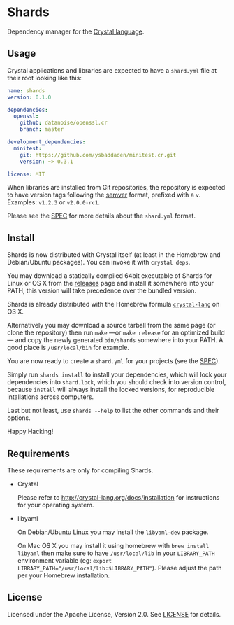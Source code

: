 # Shards

Dependency manager for the [Crystal language](http://crystal-lang.org).


## Usage

Crystal applications and libraries are expected to have a `shard.yml` file
at their root looking like this:

```yaml
name: shards
version: 0.1.0

dependencies:
  openssl:
    github: datanoise/openssl.cr
    branch: master

development_dependencies:
  minitest:
    git: https://github.com/ysbaddaden/minitest.cr.git
    version: ~> 0.3.1

license: MIT
```

When libraries are installed from Git repositories, the repository is expected
to have version tags following the [semver](http://semver.org/) format,
prefixed with a `v`. Examples: `v1.2.3` or `v2.0.0-rc1`.

Please see the [SPEC](https://github.com/ysbaddaden/shards/blob/master/SPEC.md)
for more details about the `shard.yml` format.


## Install

Shards is now distributed with Crystal itself (at least in the Homebrew and
Debian/Ubuntu packages). You can invoke it with `crystal deps`.

You may download a statically compiled 64bit executable of Shards for Linux or
OS X from the [releases](https://github.com/ysbaddaden/shards/releases) page and
install it somewhere into your PATH, this version will take precedence over the
bundled version.

Shards is already distributed with the Homebrew formula [`crystal-lang`](https://github.com/Homebrew/homebrew/blob/master/Library/Formula/crystal-lang.rb) on OS X.

Alternatively you may download a source tarball from the same page (or clone the
repository) then run `make` —or `make release` for an optimized build— and copy
the newly generated `bin/shards` somewhere into your PATH. A good place is
`/usr/local/bin` for example.

You are now ready to create a `shard.yml` for your projects (see the
[SPEC](https://github.com/ysbaddaden/shards/blob/master/SPEC.md)).

Simply run `shards install` to install your dependencies, which will lock your
dependencies into `shard.lock`, which you should check into version control,
because `install` will always install the locked versions, for reproducible
intallations across computers.

Last but not least, use `shards --help` to list the other commands and their
options.

Happy Hacking!


## Requirements

These requirements are only for compiling Shards.

* Crystal

  Please refer to <http://crystal-lang.org/docs/installation> for
  instructions for your operating system.

* libyaml

  On Debian/Ubuntu Linux you may install the `libyaml-dev` package.

  On Mac OS X you may install it using homebrew with `brew install libyaml`
  then make sure to have `/usr/local/lib` in your `LIBRARY_PATH` environment
  variable (eg: `export LIBRARY_PATH="/usr/local/lib:$LIBRARY_PATH"`).
  Please adjust the path per your Homebrew installation.


## License

Licensed under the Apache License, Version 2.0. See
[LICENSE]((https://github.com/ysbaddaden/shards/blob/master/LICENSE)) for
details.
